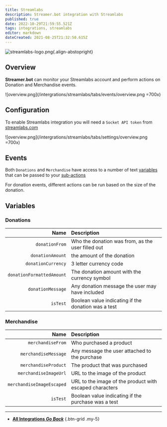 ```yaml
---
title: Streamlabs
description: Streamer.bot integration with Streamlabs
published: true
date: 2022-10-29T21:59:55.521Z
tags: integrations, streamlabs
editor: markdown
dateCreated: 2021-08-25T21:32:50.615Z
---
```


![streamlabs-logo.png](https://streamer.bot/img/integrations/streamlabs.png){.align-abstopright}

## Overview
**Streamer.bot** can monitor your Streamlabs account and perform actions on Donation and Merchandise events.

![overview.png](/intergrations/streamlabs/tabs/events/overview.png =700x)

## Configuration
To enable Streamlabs integration you will need a `Socket API token` from [streamlabs.com](https://streamlabs.com/)

![overview.png](/intergrations/streamlabs/tabs/settings/overview.png =700x)

## Events
Both `Donations` and `Merchandise` have access to a number of text [variables](/Variables) that can be passed to your [sub-actions](/Sub-Actions)

For donation events, different actions can be run based on the size of the donation. 

## Variables
### Donations
Name | Description
----:|:------------
`donationFrom` | Who the donation was from, as the user filled out
`donationAmount` | the amount of the donation
`donationCurrency` | 3 letter currency code
`donationFormattedAmount` | The donation amount with the currency symbol
`donationMessage` | Any donation message the user may have included
`isTest` | Boolean value indicating if the donation was a test | `True`/`False`

### Merchandise
Name | Description
----:|:------------
`merchandiseFrom` | Who purchased a product
`merchandiseMessage` | Any message the user attached to the purchase
`merchandiseProduct` | The product that was purchased
`merchandiseImageUrl` | URL to the image of the product
`merchandiseImageEscaped` | URL to the image of the product with escaped characters
`isTest` | Boolean value indicating if the purchase was a test | `True`/`False` 

---

- [<i class="mdi mdi-chevron-left"></i> **All Integrations *Go Back***](/Integrations)
{.btn-grid .my-5}